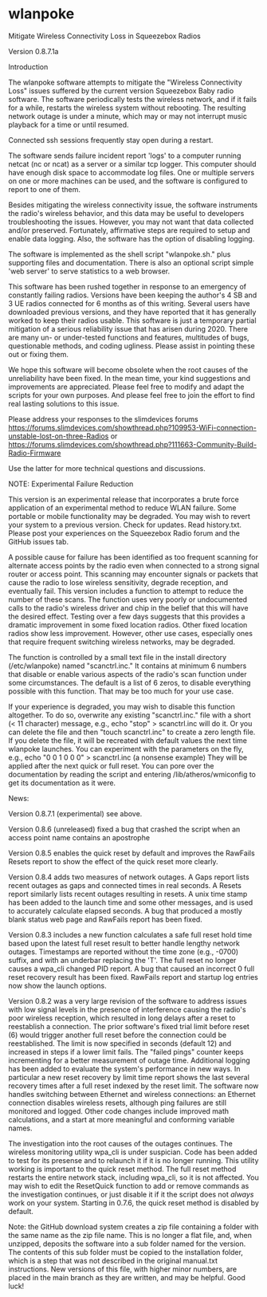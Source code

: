 # wlanpoke
Mitigate Wireless Connectivity Loss in Squeezebox Radios

Version 0.8.7.1a

Introduction

The wlanpoke software attempts to mitigate the "Wireless Connectivity Loss" issues suffered by the current version Squeezebox Baby radio software. The software periodically tests the wireless network, and if it fails for a while, restarts the wireless system without rebooting. The resulting network outage is under a minute, which may or may not interrupt music playback for a time or until resumed.

Connected ssh sessions frequently stay open during a restart.

The software sends failure incident report 'logs' to a computer running netcat (nc or ncat) as a server or a similar tcp logger. This computer should have enough disk space to accommodate log files. One or multiple servers on one or more machines can be used, and the software is configured to report to one of them.

Besides mitigating the wireless connectivity issue, the software instruments the radio's wireless behavior, and this data may be useful to developers troubleshooting the issues. However, you may not want that data collected and/or preserved. Fortunately, affirmative steps are required to setup and enable data logging. Also, the software has the option of disabling logging.

The software is implemented as the shell script "wlanpoke.sh." plus supporting files and documentation. There is also an optional script simple 'web server' to serve statistics to a web browser.

This software has been rushed together in response to an emergency of constantly failing radios. Versions have been keeping the author's 4 SB and 3 UE radios connected for 6 months as of this writing. Several users have downloaded previous versions, and they have reported that it has generally worked to keep their radios usable. This software is just a temporary partial mitigation of a serious reliability issue that has arisen during 2020. There are many un- or under-tested functions and features, multitudes of bugs, questionable methods, and coding ugliness. Please assist in pointing these out or fixing them.

We hope this software will become obsolete when the root causes of the unreliability have been fixed. In the mean time, your kind suggestions and improvements are appreciated. Please feel free to modify and adapt the scripts for your own purposes. And please feel free to join the effort to find real lasting solutions to this issue.

Please address your responses to the slimdevices forums  https://forums.slimdevices.com/showthread.php?109953-WiFi-connection-unstable-lost-on-three-Radios or https://forums.slimdevices.com/showthread.php?111663-Community-Build-Radio-Firmware

Use the latter for more technical questions and discussions.

NOTE: Experimental Failure Reduction

This version is an experimental release that incorporates a brute force application of an experimental method to reduce WLAN failure. Some portable or mobile functionality may be degraded. You may wish to revert your system to a previous version. Check for updates. Read history.txt. Please post your experiences on the Squeezebox Radio forum and the GitHub issues tab.

A possible cause for failure has been identified as too frequent scanning for alternate access points by the radio even when connected to a strong signal router or access point. This scanning may encounter signals or packets that cause the radio to lose wireless sensitivity, degrade reception, and eventually fail. This version includes a function to attempt to reduce the number of these scans. The function uses very poorly or undocumented calls to the radio's wireless driver and chip in the belief that this will have the desired effect. Testing over a few days suggests that this provides a dramatic improvement in some fixed location radios. Other fixed location radios show less improvement. However, other use cases, especially ones that require frequent switching wireless networks, may be degraded. 

The function is controlled by a small text file in the install directory (/etc/wlanpoke) named "scanctrl.inc." It contains at minimum 6 numbers that disable or enable various aspects of the radio's scan function under some circumstances. The default is a list of 6 zeros, to disable everything possible with this function. That may be too much for your use case.

If your experience is degraded, you may wish to disable this function altogether. To do so, overwrite any existing "scanctrl.inc." file with a short (< 11 character) message, e.g.,
  echo "stop" > scanctrl.inc
will do it. Or you can delete the file and then "touch scanctrl.inc" to create a zero length file. If you delete the file, it will be recreated with default values the next time wlanpoke launches.
You can experiment with the parameters on the fly, e.g., 
  echo "0 0 1 0 0 0" > scanctrl.inc			(a nonsense example)
They will be applied after the next quick or full reset. You can pore over the documentation by reading the script and entering /lib/atheros/wmiconfig to get its documentation as it were.

News:

Version 0.8.7.1 (experimental) see above.

Version 0.8.6 (unreleased) fixed a bug that crashed the script when an access point name contains an apostrophe

Version 0.8.5 enables the quick reset by default and improves the RawFails Resets report to show the effect of the quick reset more clearly.

Version 0.8.4 adds two measures of network outages. A Gaps report lists recent outages as gaps and connected times in real seconds. A Resets report similarly lists recent outages resulting in resets. A unix time stamp has been added to the launch time and some other messages, and is used to accurately calculate elapsed seconds. A bug that produced a mostly blank status web page and RawFails report has been fixed.

Version 0.8.3 includes a new function calculates a safe full reset hold time based upon the latest full reset result to better handle lengthy network outages. Timestamps are reported without the time zone (e.g., -0700) suffix, and with an underbar replacing the 'T'. The full reset no longer causes a wpa_cli changed PID report. A bug that caused an incorrect 0 full reset recovery result has been fixed. RawFails report and startup log entries now show the launch options.

Version 0.8.2 was a very large revision of the software to address issues with low signal levels in the presence of interference causing the radio's poor wireless reception, which resulted in long delays after a reset to reestablish a connection. The prior software's fixed trial limit before reset (6) would trigger another full reset before the connection could be reestablished. The limit is now specified in seconds (default 12) and increased in steps if a lower limit fails. The "failed pings" counter keeps incrementing for a better measurement of outage time. Additional logging has been added to evaluate the system's performance in new ways. In particular a new reset recovery by limit time report shows the last several recovery times after a full reset indexed by the reset limit. The software now handles switching between Ethernet and wireless connections: an Ethernet connection disables wireless resets, although ping failures are still monitored and logged. Other code changes include improved math calculations, and a start at more meaningful and conforming variable names.

The investigation into the root causes of the outages continues. The wireless monitoring utility wpa_cli is under suspician. Code has been added to test for its presense and to relaunch it if it is no longer running. This utility working is important to the quick reset method. The full reset method restarts the entire network stack, including wpa_cli, so it is not affected. You may wish to edit the ResetQuick function to add or remove commands as the investigation continues, or just disable it if it the script does not *always* work on your system. Starting in 0.7.6, the quick reset method is disabled by default.

Note: the GitHub download system creates a zip file containing a folder with the same name as the zip file name. This is no longer a flat file, and, when unzipped, deposits the software into a sub folder named for the version. The contents of this sub folder must be copied to the installation folder, which is a step that was not described in the original manual.txt instructions. New versions of this file, with higher minor numbers, are placed in the main branch as they are written, and may be helpful. Good luck!
